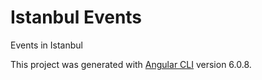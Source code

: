 # Istanbul Events

Events in Istanbul

This project was generated with [Angular CLI](https://github.com/angular/angular-cli) version 6.0.8.



